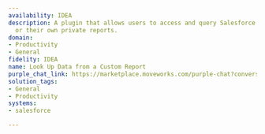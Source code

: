 ```yaml
---
availability: IDEA
description: A plugin that allows users to access and query Salesforce public reports
  or their own private reports.
domain:
- Productivity
- General
fidelity: IDEA
name: Look Up Data from a Custom Report
purple_chat_link: https://marketplace.moveworks.com/purple-chat?conversation=%7B%22messages%22%3A%5B%7B%22role%22%3A%22user%22%2C%22parts%22%3A%5B%7B%22richText%22%3A%22How+many+people+attended+the+SFO+hackathon%22%7D%5D%7D%2C%7B%22role%22%3A%22assistant%22%2C%22parts%22%3A%5B%7B%22reasoningSteps%22%3A%5B%7B%22status%22%3A%22success%22%2C%22richText%22%3A%22Searching+for+custom+reports+in+%3Cb+xmlns%3D%5C%22http%3A%2F%2Fwww.w3.org%2F1999%2Fxhtml%5C%22%3ESalesforce%3C%2Fb%3E+related+to+%5C%22SFO+hackathon%5C%22...%22%7D%5D%7D%2C%7B%22richText%22%3A%22%3Cp%3EI+found+a+few+reports+that+might+contain+this+information.+Which+one+would+you+like+to+query%3F%3C%2Fp%3E%3Col%3E%3Cli%3E%3Cp%3ESFO+Hackathon+Attendance+Summary+2025%3C%2Fp%3E%3C%2Fli%3E%3Cli%3E%3Cp%3ESFO+Hackathon+Events+Participant+List%3C%2Fp%3E%3C%2Fli%3E%3Cli%3E%3Cp%3ESFO+Hackathon+Registrations+Q4+FY25%3C%2Fp%3E%3C%2Fli%3E%3C%2Fol%3E%22%7D%5D%7D%2C%7B%22role%22%3A%22user%22%2C%22parts%22%3A%5B%7B%22richText%22%3A%22%3Cp%3EThe+first+one%3C%2Fp%3E%22%7D%5D%7D%2C%7B%22role%22%3A%22assistant%22%2C%22parts%22%3A%5B%7B%22reasoningSteps%22%3A%5B%7B%22status%22%3A%22success%22%2C%22richText%22%3A%22Querying+the+%3Cb+xmlns%3D%5C%22http%3A%2F%2Fwww.w3.org%2F1999%2Fxhtml%5C%22%3ESFO+Hackathon+Attendance+Summary+2023%3C%2Fb%3E+report+in+%3Cb+xmlns%3D%5C%22http%3A%2F%2Fwww.w3.org%2F1999%2Fxhtml%5C%22%3ESalesforce%3C%2Fb%3E...%22%7D%5D%7D%2C%7B%22richText%22%3A%22%3Cp+xmlns%3D%5C%22http%3A%2F%2Fwww.w3.org%2F1999%2Fxhtml%5C%22%3EThe+%3Cb%3ESFO+Hackathon+Attendance+Summary+2023%3C%2Fb%3E+report+shows+that+there+were+%3Cb%3E500+participants%3C%2Fb%3E.%3C%2Fp%3E%3Cp+xmlns%3D%5C%22http%3A%2F%2Fwww.w3.org%2F1999%2Fxhtml%5C%22%3EDo+you+have+any+other+questions+regarding+this+report%3F%3C%2Fp%3E%22%7D%2C%7B%22citations%22%3A%5B%7B%22connectorName%22%3A%22salesforce%22%2C%22citationTitle%22%3A%22SFO+Hackathon+Attendance+Summary+2023%22%7D%5D%7D%5D%7D%2C%7B%22role%22%3A%22user%22%2C%22parts%22%3A%5B%7B%22richText%22%3A%22How+many+visited+a+booth+and+signed+up+for+our+new+LP+program%3F%22%7D%5D%7D%2C%7B%22role%22%3A%22assistant%22%2C%22parts%22%3A%5B%7B%22reasoningSteps%22%3A%5B%7B%22status%22%3A%22success%22%2C%22richText%22%3A%22Querying+the+%3Cb+xmlns%3D%5C%22http%3A%2F%2Fwww.w3.org%2F1999%2Fxhtml%5C%22%3ESFO+Hackathon+Attendance+Summary+2023%3C%2Fb%3E+report+in+%3Cb+xmlns%3D%5C%22http%3A%2F%2Fwww.w3.org%2F1999%2Fxhtml%5C%22%3ESalesforce%3C%2Fb%3E+for+specific+metrics...%22%7D%5D%7D%2C%7B%22richText%22%3A%22%3Cp+xmlns%3D%5C%22http%3A%2F%2Fwww.w3.org%2F1999%2Fxhtml%5C%22%3EBased+on+the+%3Cb%3ESFO+Hackathon+Attendance+Summary+2023%3C%2Fb%3E+report%2C+%3Cb%3E150+participants%3C%2Fb%3E+visited+a+booth+and+signed+up+for+the+new+LP+program.%3C%2Fp%3E%22%7D%2C%7B%22citations%22%3A%5B%7B%22connectorName%22%3A%22salesforce%22%2C%22citationTitle%22%3A%22SFO+Hackathon+Attendance+Summary+2023%22%7D%5D%7D%5D%7D%5D%7D
solution_tags:
- General
- Productivity
systems:
- salesforce

---
```


